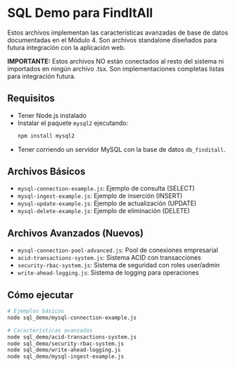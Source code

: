 # SQL Demo para FindItAll

Estos archivos implementan las características avanzadas de base de datos documentadas en el Módulo 4. Son archivos standalone diseñados para futura integración con la aplicación web.

**IMPORTANTE:** Estos archivos NO están conectados al resto del sistema ni importados en ningún archivo .tsx. Son implementaciones completas listas para integración futura.

## Requisitos
- Tener Node.js instalado
- Instalar el paquete `mysql2` ejecutando:
  ```sh
  npm install mysql2
  ```
- Tener corriendo un servidor MySQL con la base de datos `db_finditall`.

## Archivos Básicos
- `mysql-connection-example.js`: Ejemplo de consulta (SELECT)
- `mysql-ingest-example.js`: Ejemplo de inserción (INSERT)
- `mysql-update-example.js`: Ejemplo de actualización (UPDATE)
- `mysql-delete-example.js`: Ejemplo de eliminación (DELETE)

## Archivos Avanzados (Nuevos)
- `mysql-connection-pool-advanced.js`: Pool de conexiones empresarial
- `acid-transactions-system.js`: Sistema ACID con transacciones
- `security-rbac-system.js`: Sistema de seguridad con roles user/admin
- `write-ahead-logging.js`: Sistema de logging para operaciones

## Cómo ejecutar
```sh
# Ejemplos básicos
node sql_demo/mysql-connection-example.js

# Características avanzadas
node sql_demo/acid-transactions-system.js
node sql_demo/security-rbac-system.js
node sql_demo/write-ahead-logging.js
node sql_demo/mysql-ingest-example.js
```
